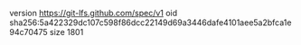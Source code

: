 version https://git-lfs.github.com/spec/v1
oid sha256:5a422329dc107c598f86dcc22149d69a3446dafe4101aee5a2bfca1e94c70475
size 1801
